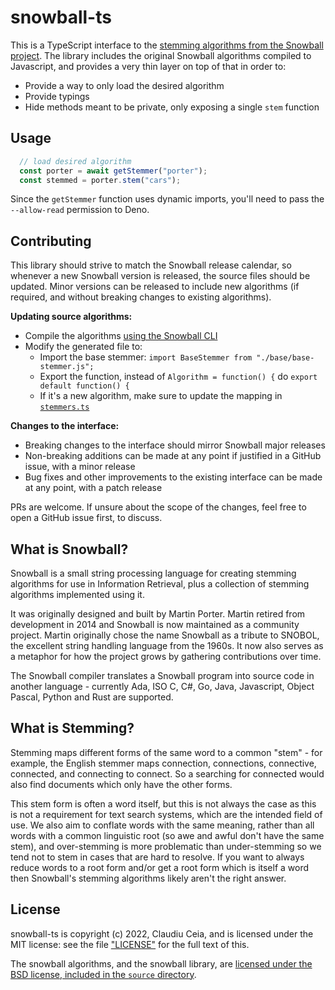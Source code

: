 # snowball-ts

This is a TypeScript interface to the [stemming algorithms from the Snowball project](https://snowballstem.org/).
The library includes the original Snowball algorithms compiled to Javascript, and provides a very thin layer on top 
of that in order to:

  * Provide a way to only load the desired algorithm
  * Provide typings
  * Hide methods meant to be private, only exposing a single `stem` function

## Usage

```ts
  // load desired algorithm
  const porter = await getStemmer("porter"); 
  const stemmed = porter.stem("cars"); 
```

Since the `getStemmer` function uses dynamic imports, you'll need to pass the `--allow-read` permission to Deno.

## Contributing

This library should strive to match the Snowball release calendar, so whenever a new Snowball version is released, 
the source files should be updated. Minor versions can be released to include new algorithms (if required, and without breaking
changes to existing algorithms). 

**Updating source algorithms:**

  * Compile the algorithms [using the Snowball CLI](https://snowballstem.org/runtime/use.html)
  * Modify the generated file to:
    - Import the base stemmer: `import BaseStemmer from "./base/base-stemmer.js";`
    - Export the function, instead of `Algorithm = function() {` do `export default function() {`
    - If it's a new algorithm, make sure to update the mapping in [`stemmers.ts`](./src/stemmers.ts)

**Changes to the interface:**
  * Breaking changes to the interface should mirror Snowball major releases
  * Non-breaking additions can be made at any point if justified in a GitHub issue, with a minor release
  * Bug fixes and other improvements to the existing interface can be made at any point, with a patch release

PRs are welcome. If unsure about the scope of the changes, feel free to open a GitHub issue first, to discuss.

## What is Snowball?

Snowball is a small string processing language for creating stemming algorithms for use in Information Retrieval, plus a collection of stemming algorithms implemented using it.

It was originally designed and built by Martin Porter. Martin retired from development in 2014 and Snowball is now maintained as a community project. Martin originally chose the name Snowball as a tribute to SNOBOL, the excellent string handling language from the 1960s. It now also serves as a metaphor for how the project grows by gathering contributions over time.

The Snowball compiler translates a Snowball program into source code in another language - currently Ada, ISO C, C#, Go, Java, Javascript, Object Pascal, Python and Rust are supported. 

## What is Stemming?

 Stemming maps different forms of the same word to a common "stem" - for example, the English stemmer maps connection, connections, connective, connected, and connecting to connect. So a searching for connected would also find documents which only have the other forms.

This stem form is often a word itself, but this is not always the case as this is not a requirement for text search systems, which are the intended field of use. We also aim to conflate words with the same meaning, rather than all words with a common linguistic root (so awe and awful don't have the same stem), and over-stemming is more problematic than under-stemming so we tend not to stem in cases that are hard to resolve. If you want to always reduce words to a root form and/or get a root form which is itself a word then Snowball's stemming algorithms likely aren't the right answer.

## License

snowball-ts is copyright (c) 2022, Claudiu Ceia, and is licensed under the MIT license: see the file ["LICENSE"](./LICENSE) for the full text of this. 

The snowball algorithms, and the snowball library, are [licensed under the BSD license, included in the `source` directory](./src/source/COPYING).